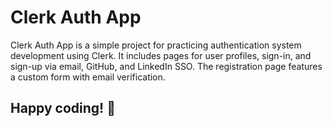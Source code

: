 # Clerk Auth App
Clerk Auth App is a simple project for practicing authentication system development using Clerk. It includes pages for user profiles, sign-in, and sign-up via email, GitHub, and LinkedIn SSO. 
The registration page features a custom form with email verification.

## Happy coding! 🚀
